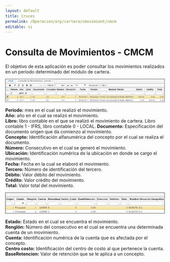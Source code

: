 ```yaml
---
layout: default
title: Cruces
permalink: /Operacion/erp/cartera/cmovimient/cmcm
editable: si
---
```



# Consulta de Movimientos - CMCM


El objetivo de esta aplicación es poder consultar los movimientos realizados en un periodo determinado del módulo de cartera.


![](CMCM1.png)

**Periodo:** mes en el cual se realizó el movimiento.  
**Año:** año en el cual se realizó el movimiento.  
**Libro:** libro contable en el que se realizó el movimiento de cartera. Libro contable 1 - IFRS, libro contable 0 - LOCAL.
**Documento:** Especificación del documento origen que da comienzo al movimiento.  
**Concepto:** Identificación alfanumérica del concepto por el cual se realiza el documento.  
**Número:** Consecutivo en el cual se generó el movimiento.  
**Ubicación:** Identificación numérica de la ubicación en donde se cargo el movimiento.  
**Fecha:** Fecha en la cual se elaboró el movimiento.  
**Tercero:** Número de identificación del tercero.  
**Débito:** Valor débito del movimiento.  
**Crédito:** Valor crédito del movimiento.  
**Total:** Valor total del movimiento.  


![](CMCM2.png)


**Estado:** Estado en el cual se encuentra el movimiento.  
**Renglón:** Número del consecutivo en el cual se encuentra una determinada cuenta de un movimiento.  
**Cuenta:** Identificación numérica de la cuenta que es afectada por el concepto.  
**Centro costo:** Identificación del centro de costo al que pertenece la cuenta.  
**BaseRetencion:** Valor de retención que se le aplica a un concepto.  
